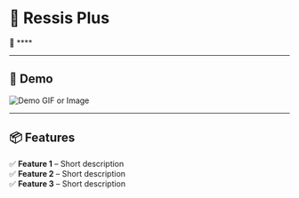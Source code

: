 # 🚀 Ressis Plus
🔧 ****  



---

## 📸 Demo  
![Demo GIF or Image](https://www.ressis.net/wp-content/uploads/2024/07/laptop-ressisplus-monitor.png)  

---

## 📦 Features  
✅ **Feature 1** – Short description  
✅ **Feature 2** – Short description  
✅ **Feature 3** – Short description  

